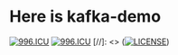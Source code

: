 # Here is kafka-demo
[![996.ICU](https://img.shields.io/badge/link-996.icu-red.svg)](https://996.icu) 
[![996.ICU](https://camo.githubusercontent.com/a72e7743f15db219a6aba534f9de456e86268dd6/68747470733a2f2f696d672e736869656c64732e696f2f62616467652f6c6963656e73652d416e74692532303939362d626c75652e7376673f7374796c653d666c61742d737175617265)](https://github.com/996icu/996.ICU/blob/master/LICENSE) 
[//]: <> (<a href="https://github.com/996icu/996.ICU/blob/master/LICENSE"><img src="https://camo.githubusercontent.com/a72e7743f15db219a6aba534f9de456e86268dd6/68747470733a2f2f696d672e736869656c64732e696f2f62616467652f6c6963656e73652d416e74692532303939362d626c75652e7376673f7374796c653d666c61742d737175617265" alt="LICENSE" data-canonical-src="https://img.shields.io/badge/license-Anti%20996-blue.svg?style=flat-square" style="max-width:100%;"></a>)

